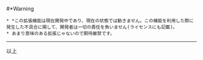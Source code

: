 #*Warning  
  
    * *この拡張機能は現在開発中であり、現在の状態では動きません。この機能を利用した際に発生した不具合に関して、開発者は一切の責任を負いません(ライセンスにも記載)。  
    * あまり意味のある拡張じゃないので期待厳禁です。  
***  
以上  